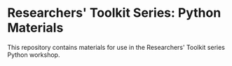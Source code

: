 # Researchers' Toolkit Series: Python Materials

This repository contains materials for use in the Researchers' Toolkit series Python workshop.

